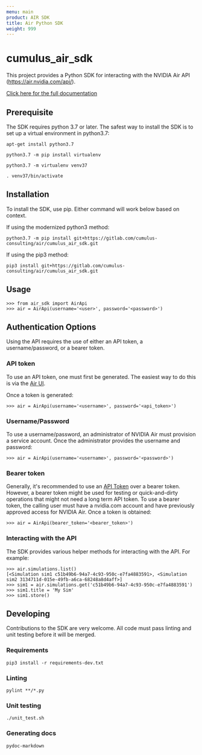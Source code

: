```yaml
---
menu: main
product: AIR SDK
title: Air Python SDK
weight: 999
---
```


# cumulus_air_sdk

This project provides a Python SDK for interacting with the NVIDIA Air API (https://air.nvidia.com/api/).

[Click here for the full documentation](https://cumulus-consulting.gitlab.io/air/cumulus_air_sdk/docs/)

## Prerequisite

The SDK requires python 3.7 or later. The safest way to install the SDK is to set up a virtual environment in python3.7:

```
apt-get install python3.7
```

```
python3.7 -m pip install virtualenv
```

```
python3.7 -m virtualenv venv37
```

```
. venv37/bin/activate
```

## Installation

To install the SDK, use pip. Either command will work below based on context.

If using the modernized python3 method:

```
python3.7 -m pip install git+https://gitlab.com/cumulus-consulting/air/cumulus_air_sdk.git
```

If using the pip3 method:

```
pip3 install git+https://gitlab.com/cumulus-consulting/air/cumulus_air_sdk.git
```


## Usage

```
>>> from air_sdk import AirApi
>>> air = AirApi(username='<user>', password='<password>')
```

## Authentication Options

Using the API requires the use of either an API token, a username/password, or a bearer token.

### API token

To use an API token, one must first be generated. The easiest way to do this is via the [Air UI](https://air.nvidia.com/settings/api-tokens).

Once a token is generated:

```
>>> air = AirApi(username='<username>', password='<api_token>')
```

### Username/Password

To use a username/password, an administrator of NVIDIA Air must provision a service account. Once the administrator provides the username and password:

```
>>> air = AirApi(username='<username>', password='<password>')
```

### Bearer token

Generally, it's recommended to use an [API Token](#api-token) over a bearer token. However, a bearer token might be used for testing or quick-and-dirty operations that might not need a long term API token. To use a bearer token, the calling user must have a nvidia.com account and have previously approved access for NVIDIA Air. Once a token is obtained:

```
>>> air = AirApi(bearer_token='<bearer_token>')
```

### Interacting with the API

The SDK provides various helper methods for interacting with the API. For example:

```
>>> air.simulations.list()
[<Simulation sim1 c51b49b6-94a7-4c93-950c-e7fa4883591>, <Simulation sim2 3134711d-015e-49fb-a6ca-68248a8d4aff>]
>>> sim1 = air.simulations.get('c51b49b6-94a7-4c93-950c-e7fa4883591')
>>> sim1.title = 'My Sim'
>>> sim1.store()
```

## Developing

Contributions to the SDK are very welcome. All code must pass linting and unit testing before it will be merged.

### Requirements

```
pip3 install -r requirements-dev.txt
```

### Linting

```
pylint **/*.py
```

### Unit testing

```
./unit_test.sh
```

### Generating docs

```
pydoc-markdown
```
